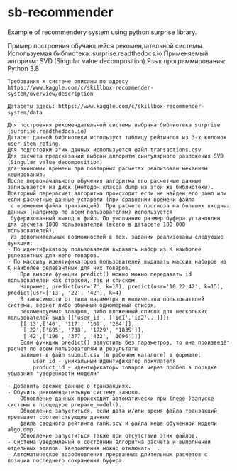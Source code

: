 # sb-recommender
 Example of recommendery system using python surprise library.
 
 Пример построения обучающейся рекомендательной системы.
 Используемая библиотека: surprise.readthedocs.io
 Применяемый алгоритм: SVD (Singular value decomposition)
 Язык программирования: Python 3.8
 
 
    Требования к системе описаны по адресу 
    https://www.kaggle.com/c/skillbox-recommender-system/overview/description
    
    Датасеты здесь: https://www.kaggle.com/c/skillbox-recommender-system/data
    
    Для построения рекомендательной системы выбрана библиотека surprise (surprise.readthedocs.io)
    Датасет данной библиотеки используют таблицу рейтингов из 3-х колонок user-item-rating.
    Для подготовки этих данных используется файл transactions.csv 
    Для расчета предсказаний выбран алгоритм cингулярного разложения SVD (Singular value decomposition)
    для экономии времени при повторных расчетах реализован механизм кеширования.
    После первоначального обучения алгоритма его расчетные данные записываются на диск (методом класса dump из этой же библиотеки).
    Повторный перерасчет алгоритма происходит если не найден его дамп или если расчетные данные устарели (при сравнении времени файла
     с временем файла транзакций). При расчете прогноза на больших входных данных (например по всем пользователям) используется 
     буферизованный вывод в файл. По умолчанию размер буфера установлен для расчета 1000 пользователей (всего в датасете 100 000 пользователей). 
     Из дополнительных возможностей в тех. задании реализованы следующие функции:
    - По идентификатору пользователя выдавать набор из K наиболее релевантных для него товаров.
    - По массиву идентификаторов пользователей выдавать массив наборов из K наиболее релевантных для них товаров.
        При вызове функции predict() можно можно передавать id пользователей как строкой, так и списком.
        Например, predict(usr='7', k=10), predict(usr='10 22 42', k=15), predict(usr=['13', '22', '42'], k=4)
        В зависимости от типа параметра и количества пользователей система, вернет либо обычный одномерный список,
        рекомендуемых товаров, либо вложенный список для нескольких пользователей вида [['user_id', ['id1','id2'...]]]:
        [['13',['46', '117', '169', '264']],
         ['22',['695', '738', '1729', '1835']],
         ['42',['196', '377', '432', '1096']]]
        Если функцию predict() запустить без параметров, то она произведёт расчёт по всем пользователям и результаты
        запишет в файл submit.csv (в рабочем каталоге) в формате:
            user_id - уникальный идентификатор покупателя
            product_id - идентификаторы товаров через пробел в порядке убывания "уверенности модели"
    
    - Добавить свежие данные о транзакциях.
    - Обучить рекомендательную систему заново.
        Обновление данных происходит автоматически при (пере-)запуске системы в процедуре prepare_model().
        Обновление запуститься, если дата и/или время файла транзакций превышает соответствующие данные
        файла сводного рейтинга rank.scv и файла кеша обученной модели algo.dmp.
        Обновление запуститься также при отсутствии этих файлов.
    - Система уведомлений о состоянии алгоритма расчета и выполнении отдельных этапов. Уведомления можно отключать  .
    - Автоматическое возобновления прерванных длительных расчетов с позиции последнего сохранения буфера.
